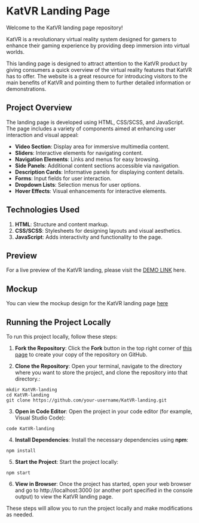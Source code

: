 # KatVR Landing Page

Welcome to the KatVR landing page repository!

KatVR is a revolutionary virtual reality system designed for gamers to enhance their gaming experience by providing deep immersion into virtual worlds.

This landing page is designed to attract attention to the KatVR product by giving consumers a quick overview of the virtual reality features that KatVR has to offer. The website is a great resource for introducing visitors to the main benefits of KatVR and pointing them to further detailed information or demonstrations.

## Project Overview

The landing page is developed using HTML, CSS/SCSS, and JavaScript. The page includes a variety of components aimed at enhancing user interaction and visual appeal:

- **Video Section**: Display area for immersive multimedia content.
- **Sliders**: Interactive elements for navigating content.
- **Navigation Elements**: Links and menus for easy browsing.
- **Side Panels**: Additional content sections accessible via navigation.
- **Description Cards**: Informative panels for displaying content details.
- **Forms**: Input fields for user interaction.
- **Dropdown Lists**: Selection menus for user options.
- **Hover Effects**: Visual enhancements for interactive elements.

## Technologies Used

1. **HTML**: Structure and content markup.
2. **CSS/SCSS**: Stylesheets for designing layouts and visual aesthetics.
3. **JavaScript**: Adds interactivity and functionality to the page.

## Preview

For a live preview of the KatVR landing, please visit the [DEMO LINK](https://yuriiyepikhov.github.io/KatVR-landing/) here.

## Mockup

You can view the mockup design for the KatVR landing page [here](https://www.figma.com/file/Blpg4iapsI7fRqJeSp6DvK/KatVR?node-id=1%3A370)

## Running the Project Locally

To run this project locally, follow these steps:

1. **Fork the Repository**:
   Click the **Fork** button in the top right corner of [this page](https://github.com/yuriiyepikhov/KatVR-landing) to create your copy of the repository on GitHub.

2. **Clone the Repository**:
   Open your terminal, navigate to the directory where you want to store the project, and clone the repository into that directory.:

```
mkdir KatVR-landing
cd KatVR-landing
git clone https://github.com/your-username/KatVR-landing.git
```

3. **Open in Code Editor**:
   Open the project in your code editor (for example, Visual Studio Code):

```
code KatVR-landing
```

4. **Install Dependencies**:
   Install the necessary dependencies using **npm**:

```
npm install
```

5. **Start the Project**:
   Start the project locally:

```
npm start
```

6. **View in Browser**:
   Once the project has started, open your web browser and go to http://localhost:3000 (or another port specified in the console output) to view the KatVR landing page.

These steps will allow you to run the project locally and make modifications as needed.
